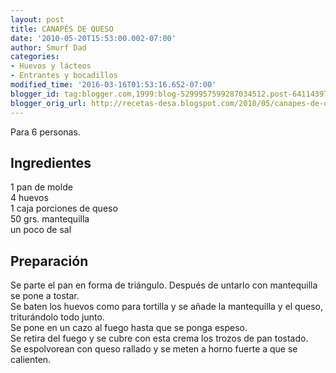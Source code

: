```yaml
---
layout: post
title: CANAPÉS DE QUESO
date: '2010-05-20T15:53:00.002-07:00'
author: Smurf Dad
categories:
- Huevos y lácteos
- Entrantes y bocadillos
modified_time: '2016-03-16T01:53:16.652-07:00'
blogger_id: tag:blogger.com,1999:blog-5299957599287034512.post-641143974189718716
blogger_orig_url: http://recetas-desa.blogspot.com/2010/05/canapes-de-queso.html
---
```


Para 6 personas.<br><h2>Ingredientes</h2><p>1 pan de molde<br/>4 huevos<br/>1 caja porciones de queso<br/>50 grs. mantequilla<br/>un poco de sal</p><h2>Preparaci&oacute;n</h2><p>Se parte el pan en forma de tri&aacute;ngulo. Despu&eacute;s de untarlo con mantequilla se pone a tostar.<br/>Se baten los huevos como para tortilla y se a&ntilde;ade la mantequilla y el queso, tritur&aacute;ndolo todo junto.<br/>Se pone en un cazo al fuego hasta que se ponga espeso.<br/>Se retira del fuego y se cubre con esta crema los trozos de pan tostado.<br/>Se espolvorean con queso rallado y se meten a horno fuerte a que se calienten.</p>